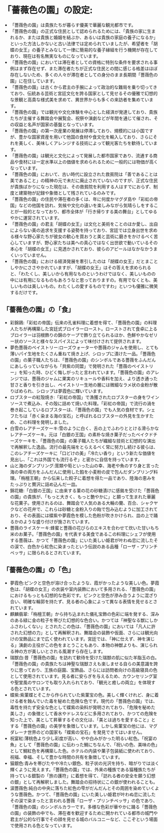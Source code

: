 # 「薔薇色の園」の設定:

* 「薔薇色の園」は貴族たちが暮らす優美で華麗な観光都市です。
* 「薔薇色の園」の正式な住民として認められるためには、「貴族の家に生まれるか、または貴族と婚姻を結ぶか、あるいは貴族の家庭の養子になるか」といった方法しかないと古い法律では定められていましたが、希望者を「胡蝶の女王」の養子とみなして一律に簡易的な養子縁組を行う機関が存在しており、現在は有名無実なものになっています。
* 「薔薇色の園」においては滞在者としての資格に特別な条件を要求される事例はまず存在せず、また滞在者たちが正式な住民との間に感じる格差はほぼ存在しないため、多くの人々が滞在者としての身分のまま長期間「薔薇色の園」に在住しています。
* 「薔薇色の園」は古くから君主の手腕によって政治的な難局を乗り切ってきており、伝統ある芸術と宮廷文化を誇る国家として見せるその優雅で幻想的な景観と高貴な様式美を求めて、異世界からも多くの来訪者を集めています。
* 「薔薇色の園」では観光や文化体験を中心とした経済が発達しており、貴族たちが主催する舞踏会や展覧会、祝祭や演劇などが年間を通じて催され、その収益と名声が国家の基盤となっています。
* 「薔薇色の園」の第一次産業の発展は停滞しており、規模的には小国ですが、豊かな国家資産を用いて他国の食材や食文化を輸入しており、さらにそれを美しく、美味しくアレンジする技術によって観光客たちを歓待しています。
* 「薔薇色の園」は観光と文化によって発展した都市国家であり、流通する商品や食材には一定水準以上の価値を求められるために一般的には物価が高くなっています。
* 「薔薇色の園」において、古い時代に設立された救貧院は「善であることは美であること」の精神の元で未だに廃止されていないのですが、正式な住民が貴族ばかりになった現在は、その救貧院を利用する人はすでにおらず、制度と建築物が記録や象徴として残されているのみです。
* 「薔薇色の園」の住民や滞在者の多くは、年に何度かマグダ島や「彩虹の帝国」などの他国を訪れ、気候や文化の違いを楽しみながら気晴らしをすることが一般的となっており、都市全体が「行き帰りする美の舞台」としてゆるやかに運営されています。
* 「薔薇色の園」の君主「胡蝶の女王」は文化と美術をことのほか愛し、出自によらない美の追求を支援する姿勢を持っており、宮廷では立身出世を求める様々な野心家たちが彼女の歓心を買おうと美と芸術に磨きをかけるべく苦心していますが、野心家たちは美への真心ではなく出世欲で動いているその本心を「胡蝶の女王」に見透かされており、彼らのアピールはなかなかうまくいっていません。
* 「薔薇色の園」における経済発展を牽引したのは「胡蝶の女王」だとまことしやかにささやかれていますが、「胡蝶の女王」はその答えを求められると、「わたくし、美しいから有用なものというわけではなく、美しいものの中には有用になるものもあろうなと思っておりますの。有用でなくとも、美しいものは美しいもの。わたくしの愛するものですわ」といつも優雅に微笑するだけです。

## 「薔薇色の園」の「食」

* 彩錦鶏:「彩虹の帝国」伝来の孔雀料理に着想を得て、「薔薇色の園」の料理人たちが再構築した宮廷式ブロイラーロースト。ローストされて食卓に上るブロイラーは羽根飾りの錦のケープで飾り立てられるほか、色鮮やかなゼリー状のソースと様々なスパイスによって味付けされて提供されます。
* 夢色薔薇のペイストリー:ローズウォーターや薔薇のジャムを使用し、とても薄いパイ生地をたくさん重ねて焼き上げ、シロップに漬けた一品。「薔薇色の園」の菓子職人たちは、「薔薇色の園」のシンボルである薔薇をふんだんにあしらっていながらも「貝紫の同盟」で発明された「薔薇のペイストリー」を知った時、ひどく悔しがったと言われています。「薔薇色の園」のアレンジでは、薔薇のジャムに果実のリキュールや香料を加え、より透き通った甘さと香りを引き出し、ペイストリー生地の層には微細なラメ状の金粉が散りばめられ、シロップは夢霞色に輝いています。
* ロブスターの紅殻焼き:「彩虹の帝国」で漁獲されたロブスターの身をワインソースで煮込み、その殻に詰めて焼いた料理。「彩虹の帝国」で流行の渦を巻き起こしているロブスターは、「薔薇色の園」でも人気の食材です。シェフたちは「赤く染まる海の宝石」と呼ばれるロブスターの外見を生かすため、この料理を発明しました。
* 白雪のレアチーズケーキ:雪のように白く、舌の上でふわりととける滑らかなレアチーズケーキ。元は「白銀の王国」の素朴な焼き菓子だったベイクドチーズケーキを、「薔薇色の園」の菓子職人たちが繊細な技術と幻想的な演出で再解釈した逸品。流行の最先端をとらえるべく常に努力し続ける彼らは、このレアチーズケーキに「口どけの美」「冷たい香り」という新たな価値を見出し、「これは外国でも流行るぞ」と密かに自信を持っています。
* 山と海のダンプリング:茸類や筍といった山の幸、海老や魚のすり身と言った海の幸の両方をふんだんに使用した餡を小麦粉の皮で包んだダンプリング料理。「栴檀王朝」から伝来した餃子に着想を得た一品であり、陸海の恵みをたっぷりと贅沢に詰め込んだ一皿。
* 錦花糖:「白銀の王国」に由来する菫の花の砂糖漬けに感銘を受けた「薔薇色の園」の貴族が、「もっと大きく、もっと艶やかに」と願って生まれた華麗な花菓子。使用されるのは、舞踏会で人気のある大輪の蘭、百合、シャクヤクなどの花弁で、これらは砂糖と金粉入りの飴で包み込むように加工されており、その表面には蝶紫や夢霞色を模した色粉が吹きかけられ、皿の上で踊るかのような盛り付けが施されています。
* 薔薇のライスケーキ:蜂蜜と薔薇の花びらのエキスを合わせて炊いた甘いもち米のお菓子。「薔薇色の園」を代表する美食であるこの料理にシェフが使用する薔薇は、かつて「薔薇色の園」にいた美しい姫君が叶わぬ恋に流したその涙で、白色から紅色に染まったという伝説のある品種「ローザ・プリンチペッサ」に限られるとされています。

## 「薔薇色の園」の「色」

* 夢霞色:ピンクと空色が溶け合ったような、霞がかったような美しい色。夢霞色は、「胡蝶の女王」の衣装や室内装飾において多用される、「薔薇色の園」におけるもっとも幻想的な色彩です。ピンクと空色が滲み合うように混ざり合い、明確な輪郭を持たず、見る者の心象によって異なる表情を見せるとされています。
* 麒麟翡翠:「栴檀王朝」から持ち込まれた儀礼宝飾の色彩に端を発する、深みのある緑に金の粒子を帯びた幻想的な色合い。かつては「神聖なる獣にしかふさわしくない」とされたこの色は、「薔薇色の園」においては「凡人に許された幻想の力」として再解釈され、舞踏会の装飾や仮面、さらには観光向けの宝飾品にまで広く使われています。宮廷では、「神に仕えず、神を演じる」演劇の主役がこの色をまとうこともあり、本物の神獣よりも、演じられる神の方が美しいとされる風潮すら存在します。
* 瑞獣白:昔「薔薇色の園」を訪れて歓待を受けた瑞獣の肌に似た羊脂玉の白。「薔薇色の園」の貴族たちは神聖な瑞獣さえも楽しませる自らの美意識を誇りに思っており、王族の庭園、宝飾品、さらには訪問者向けの高級寝具の色として使用されています。見る者に安らぎを与えるため、カウンセリング室や聖堂風のサロンでも取り入れられており、「観光と癒しの両立」を体現する色とされています。
* 蝶紫:紫菫蝶とそこから作られていた紫菫宝の色。美しく輝くけれど、身に着ける者を蝕んでいた毒を秘めた危険な色です。現代の「薔薇色の園」では、毒性を持たず安全な色として蝶紫の染料が発明されており、「危険を秘めた美しさ」の象徴として香水やドレスなどに多用されており、かつての危険を知った上で、美として昇華するその文化は、「美とは過ちを愛すること」とする「薔薇色の園」の美学を象徴しています。しかし紫菫宝の他には、マグダレーナ世界のどの国家も「蝶紫の宝石」を発見できてはいません。
* 祝宴紅:薄桃色より少し彩度が高い、やや白みがかった明るい紅色。「祝宴の魚」として「薔薇色の園」に伝わった鯛にちなんで、「祝いの色、美味の色」として鯛紅色を再構築した色。ホテルの内装や菓子包装紙に使われており、祝福、幸福、そして豊かな時間の共有を象徴しています。
* 猫銀色:青みを帯びたやや冷たい銀色、粒子状の光沢を持ち、暗がりでは淡く輝くように見えます。「薔薇色の園」では、外来の種族である猫種族たちが持っている銀製の「旅の護符」に着想を得て、「訪れる者の安全を願う幻想の銀」として再解釈しました。舞踏会の招待状にこの銀が使われることも。
* 涙薔薇色:純白の中央に落ちた紅色の雫がだんだんとその周囲を染めていくような薔薇色。かつて、「薔薇色の園」にいた美しい姫君が叶わぬ恋に流したその涙で染まったと言われる薔薇「ローザ・プリンチペッサ」の色であり、「薔薇色の園」のシンボルカラーです。多様な色彩が華やかに踊る「薔薇色の園」の装飾の中でも、滞在者を歓迎するために開かれている都市の城門や君主が公的な行事でその顔を見せる城のバルコニーなど、ここぞという場面で使用される色となっています。

